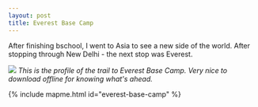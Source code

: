 ```yaml
---
layout: post
title: Everest Base Camp
---
```


After finishing bschool, I went to Asia to see a new side of the world. After stopping through New Delhi - the next stop was Everest.

<script iframe-height="800" iframe-width="100%" iframe-src="https://story.mapme.com/everest-base-camp" src="https://hosting.mapme.com/story-embed.js"></script>


![](http://drive.google.com/uc?export=view&id=10t1-jI5voxBebt88gVnaUUeHTlRvEuhJDA)
*This is the profile of the trail to Everest Base Camp. Very nice to download offline for knowing what's ahead.*


{% include mapme.html id="everest-base-camp" %}


